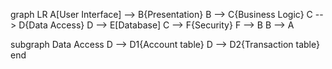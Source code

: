 graph LR
  A[User Interface] --> B{Presentation}
  B --> C{Business Logic}
  C --> D{Data Access}
  D --> E[Database]
  C --> F{Security}
  F --> B
  B --> A
  
  subgraph Data Access
    D --> D1{Account table}
    D --> D2{Transaction table}
  end
